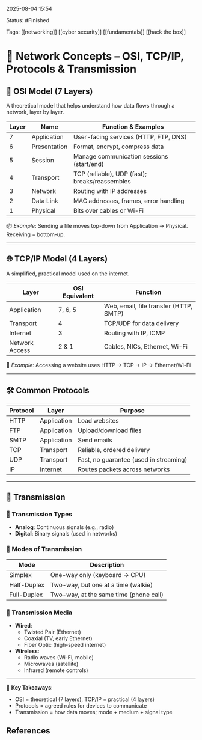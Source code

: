 2025-08-04 15:54

Status: #Finished 

Tags: [[networking]] [[cyber security]] [[fundamentals]] [[hack the box]] 


#  🧠 Network Concepts – OSI, TCP/IP, Protocols & Transmission

## 🧱 OSI Model (7 Layers)
A theoretical model that helps understand how data flows through a network, layer by layer.

| Layer | Name             | Function & Examples                               |
|-------|------------------|----------------------------------------------------|
| 7     | Application      | User-facing services (HTTP, FTP, DNS)             |
| 6     | Presentation     | Format, encrypt, compress data                    |
| 5     | Session          | Manage communication sessions (start/end)         |
| 4     | Transport        | TCP (reliable), UDP (fast); breaks/reassembles    |
| 3     | Network          | Routing with IP addresses                         |
| 2     | Data Link        | MAC addresses, frames, error handling             |
| 1     | Physical         | Bits over cables or Wi-Fi                         |

📦 _Example_: Sending a file moves top-down from Application → Physical. Receiving = bottom-up.

---

## 🌐 TCP/IP Model (4 Layers)
A simplified, practical model used on the internet.

| Layer          | OSI Equivalent          | Function                                    |
|----------------|--------------------------|---------------------------------------------|
| Application    | 7, 6, 5                   | Web, email, file transfer (HTTP, SMTP)     |
| Transport      | 4                        | TCP/UDP for data delivery                   |
| Internet       | 3                        | Routing with IP, ICMP                       |
| Network Access | 2 & 1                    | Cables, NICs, Ethernet, Wi-Fi               |

🧭 _Example_: Accessing a website uses HTTP → TCP → IP → Ethernet/Wi-Fi

---

## 🛠️ Common Protocols
| Protocol | Layer       | Purpose                                      |
|----------|-------------|----------------------------------------------|
| HTTP     | Application | Load websites                                |
| FTP      | Application | Upload/download files                        |
| SMTP     | Application | Send emails                                  |
| TCP      | Transport   | Reliable, ordered delivery                   |
| UDP      | Transport   | Fast, no guarantee (used in streaming)       |
| IP       | Internet    | Routes packets across networks               |

---

## 📶 Transmission

### 🔄 Transmission Types
- **Analog**: Continuous signals (e.g., radio)
- **Digital**: Binary signals (used in networks)

### 🔁 Modes of Transmission
| Mode        | Description                           |
|-------------|----------------------------------------|
| Simplex     | One-way only (keyboard → CPU)          |
| Half-Duplex | Two-way, but one at a time (walkie)    |
| Full-Duplex | Two-way, at the same time (phone call) |

### 📡 Transmission Media
- **Wired**:
  - Twisted Pair (Ethernet)
  - Coaxial (TV, early Ethernet)
  - Fiber Optic (high-speed internet)
- **Wireless**:
  - Radio waves (Wi-Fi, mobile)
  - Microwaves (satellite)
  - Infrared (remote controls)

---

🧩 **Key Takeaways**:
- OSI = theoretical (7 layers), TCP/IP = practical (4 layers)
- Protocols = agreed rules for devices to communicate
- Transmission = how data moves; mode + medium + signal type


## References



